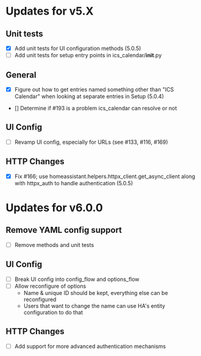 # Updates for v5.X

## Unit tests
- [X] Add unit tests for UI configuration methods (5.0.5)
- [ ] Add unit tests for setup entry points in ics_calendar/__init__.py

## General
- [X] Figure out how to get entries named something other than "ICS Calendar" when looking at separate entries in Setup (5.0.4)
- [] Determine if #193 is a problem ics_calendar can resolve or not

## UI Config
- [ ] Revamp UI config, especially for URLs (see #133, #116, #169)

## HTTP Changes
- [X] Fix #166; use homeassistant.helpers.httpx_client.get_async_client along with httpx_auth to handle authentication (5.0.5)

# Updates for v6.0.0

## Remove YAML config support
- [ ] Remove methods and unit tests

## UI Config
- [ ] Break UI config into config_flow and options_flow
- [ ] Allow reconfigure of options
    - Name & unique ID should be kept, everything else can be reconfigured
    - Users that want to change the name can use HA's entity configuration to do that

## HTTP Changes
- [ ] Add support for more advanced authentication mechanisms
